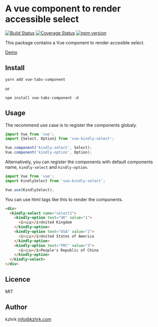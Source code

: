 # A vue component to render accessible select

[![Build Status](https://travis-ci.org/kzhrk/vue-kindly-select.svg?branch=master)](https://travis-ci.org/kzhrk/vue-kindly-select)
[![Coverage Status](https://coveralls.io/repos/github/kzhrk/vue-kindly-select/badge.svg?branch=master)](https://coveralls.io/github/kzhrk/vue-kindly-select?branch=master)
[![npm version](https://badge.fury.io/js/vue-kindly-select.svg)](https://badge.fury.io/js/vue-kindly-select)

This package contains a Vue component to render accesible select.

[Demo](https://kzhrk.github.com/vue-kindly-select/)

## Install

```
yarn add vue-tabs-component
```

or

```
npm install vue-tabs-component -d
```

## Usage

The recommend use case is to register the components globaly.

```js
import Vue from 'vue';
import {Select, Option} from 'vue-kindly-select';

Vue.component('kindly-select', Select);
Vue.component('kindly-option', Option);
```

Alternatively, you can register the components with default components name, `kindly-select` and `kindly-option`.

```js
import Vue from 'vue';
import KindlySelect from 'vue-kindly-select';

Vue.use(KindlySelect);
```

You can use html tags like this to render the components.

```html
<div>
  <kindly-select name="select1">
    <kindly-option text="UK" value="1">
      <i>🇬🇧</i>United Kingdom
    </kindly-option>
    <kindly-option text="USA" value="2">
      <i>🇺🇸</i>United States of America
    </kindly-option>
    <kindly-option text="PRC" value="3">
      <i>🇨🇳</i>People's Republic of China
    </kindly-option>
  </kindly-select>
</div>
```

## Licence

MIT

## Author

kzhrk <info@kzhrk.com>
